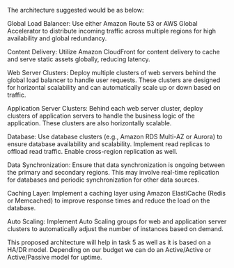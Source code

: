The architecture suggested would be as below:

Global Load Balancer: Use either Amazon Route 53 or AWS Global Accelerator to distribute incoming traffic across multiple regions for high availability and global redundancy.

Content Delivery: Utilize Amazon CloudFront for content delivery to cache and serve static assets globally, reducing latency.

Web Server Clusters: Deploy multiple clusters of web servers behind the global load balancer to handle user requests. These clusters are designed for horizontal scalability and can automatically scale up or down based on traffic.

Application Server Clusters: Behind each web server cluster, deploy clusters of application servers to handle the business logic of the application. These clusters are also horizontally scalable.

Database: Use database clusters (e.g., Amazon RDS Multi-AZ or Aurora) to ensure database availability and scalability. Implement read replicas to offload read traffic. Enable cross-region replication as well.

Data Synchronization:
Ensure that data synchronization is ongoing between the primary and secondary regions. This may involve real-time replication for databases and periodic synchronization for other data sources.

Caching Layer: Implement a caching layer using Amazon ElastiCache (Redis or Memcached) to improve response times and reduce the load on the database.

Auto Scaling: Implement Auto Scaling groups for web and application server clusters to automatically adjust the number of instances based on demand.

This proposed architecture will help in task 5 as well as it is based on a HA/DR model. Depending on our budget we can do an Active/Active or Active/Passive model for uptime.